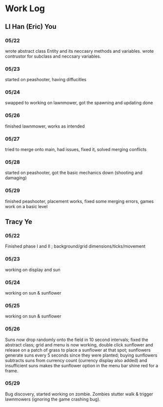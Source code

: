 # Work Log

## LI Han (Eric) You

### 05/22
wrote abstract class Entity and its neccasry methods and variables. wrote contrustor for subclass and neccsary variables.

### 05/23

started on peashooter, having diffucitles

### 05/24
swapped to working on lawnmower, got the spawning and updating done

### 05/26
finished lawnmower, works as intended

### 05/27
tried to merge onto main, had issues, fixed it, solved merging conflicts 

### 05/28
started on peashooter, got the basic mechanics down (shooting and damaging)

### 05/29
finished peashooter, placement works, fixed some merging errors, games work on a basic level



## Tracy Ye

### 05/22

Finished phase I and II ; background/grid dimensions/ticks/movement

### 05/23

working on display and sun

### 05/24

working on sun & sunflower

### 05/25

working on sun & sunflower

### 05/26

Suns now drop randomly onto the field in 10 second intervals; fixed the abstract class; grid and menu is now working, double click sunflower and release on a patch of grass to place a sunflower at that spot; sunflowers generate suns every 5 seconds since they were planted; buying sunflowers subtracts suns from currency count (currency display also added) and insufficient suns makes the sunflower option in the menu bar shine red for a frame.

### 05/29

Bug discovery, started working on zombie. Zombies stutter walk & trigger lawnmowers (ignoring the game crashing bug).